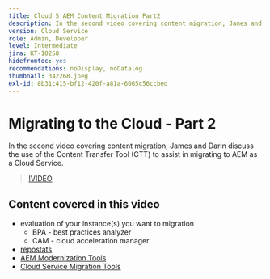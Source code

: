 ```yaml
---
title: Cloud 5 AEM Content Migration Part2
description: In the second video covering content migration, James and Darin discuss the use of the Content Transfer Tool (CTT) to assist in migrating to AEM as a Cloud Service.
version: Cloud Service
role: Admin, Developer
level: Intermediate
jira: KT-10258
hidefromtoc: yes
recommendations: noDisplay, noCatalog
thumbnail: 342268.jpeg
exl-id: 8b31c415-bf12-420f-a81a-6065c56ccbed
---
```

# Migrating to the Cloud - Part 2

In the second video covering content migration, James and Darin discuss the use of the Content Transfer Tool (CTT) to assist in migrating to AEM as a Cloud Service.

>[!VIDEO](https://video.tv.adobe.com/v/342268?quality=12&learn=on)

## Content covered in this video

+ evaluation of your instance(s) you want to migration
  + BPA - best practices analyzer
  + CAM - cloud acceleration manager
+ [repostats](https://github.com/chetanmeh/oak-console-scripts/tree/master/src/main/groovy/repostats)
+ [AEM Modernization Tools](https://opensource.adobe.com/aem-modernize-tools/)
+ [Cloud Service Migration Tools](https://github.com/adobe/aem-cloud-service-source-migration)
